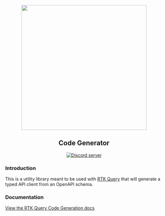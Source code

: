 <p align="center">
  <img src="https://raw.githubusercontent.com/rtk-incubator/rtk-query/main/logo.png" width="400" />
</p>
<h2 align="center">
Code Generator
</h2>

<p align="center">
   <a href="https://discord.gg/0ZcbPKXt5bZ6au5t" target="_blank">
    <img src="https://img.shields.io/badge/chat-online-green" alt="Discord server" />
  </a>
</p>

### Introduction

This is a utility library meant to be used with [RTK Query](https://ouweiya.github.io/redux-toolkit-zh/rtk-query/overview) that will generate a typed API client from an OpenAPI schema.

### Documentation

[View the RTK Query Code Generation docs](https://ouweiya.github.io/redux-toolkit-zh/rtk-query/usage/code-generation)
